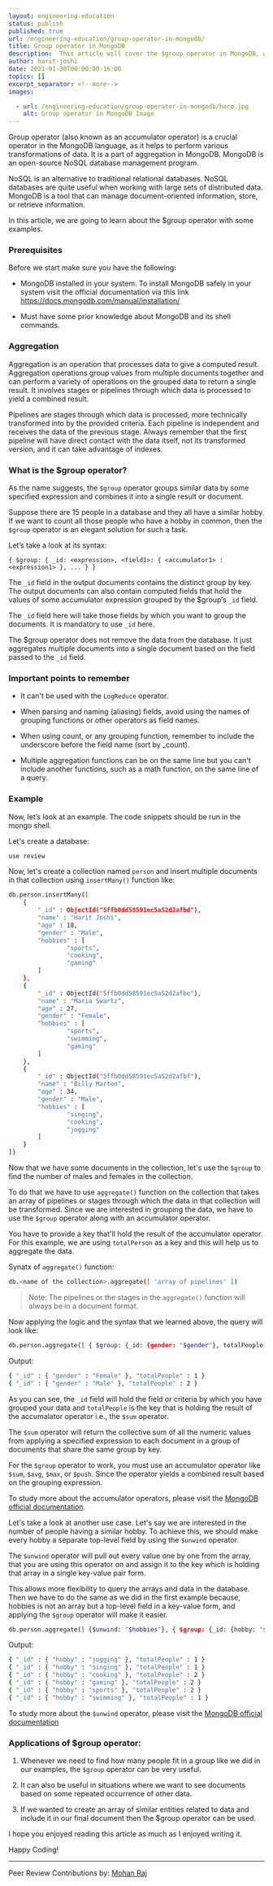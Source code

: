 ```yaml
---
layout: engineering-education
status: publish
published: true
url: /engineering-education/group-operator-in-mongodb/
title: Group operator in MongoDB
description:  This article will cover the $group operator in MongoDB, which is a part of aggregation, along with some use cases or applications and examples.
author: harit-joshi
date: 2021-01-30T00:00:00-16:00
topics: []
excerpt_separator: <!--more-->
images:

  - url: /engineering-education/group-operator-in-mongodb/hero.jpg
    alt: Group operator in MongoDB Image
---
```

Group operator (also known as an accumulator operator) is a crucial operator in the MongoDB language, as it helps to perform various transformations of data. It is a part of aggregation in MongoDB. MongoDB is an open-source NoSQL database management program.
<!--more-->
NoSQL is an alternative to traditional relational databases. NoSQL databases are quite useful when working with large sets of distributed data. MongoDB is a tool that can manage document-oriented information, store, or retrieve information.

In this article, we are going to learn about the $group operator with some examples. 

### Prerequisites
Before we start make sure you have the following:

- MongoDB installed in your system. To install MongoDB safely in your system visit the official documentation via this link
https://docs.mongodb.com/manual/installation/

- Must have some prior knowledge about MongoDB and its shell commands.

### Aggregation
Aggregation is an operation that processes data to give a computed result. Aggregation operations group values from multiple documents together and can perform a variety of operations on the grouped data to return a single result. It involves stages or pipelines through which data is processed to yield a combined result. 

Pipelines are stages through which data is processed, more technically transformed into by the provided criteria. Each pipeline is independent and receives the data of the previous stage. Always remember that the first pipeline will have direct contact with the data itself, not its transformed version, and it can take advantage of indexes.

### What is the $group operator?
As the name suggests, the `$group` operator groups similar data by some specified expression and combines it into a single result or document.

Suppose there are 15 people in a database and they all have a similar hobby. If we want to count all those people who have a hobby in common, then the `$group` operator is an elegant solution for such a task.

Let’s take a look at its syntax:

`{ $group: { _id: <expression>, <field1>: { <accumulator1> : <expression1> }, ... } }`

The `_id` field in the output documents contains the distinct group by key. The output documents can also contain computed fields that hold the values of some accumulator expression grouped by the $group‘s `_id` field.

The `_id` field here will take those fields by which you want to group the documents. It is mandatory to use `_id` here.

The $group operator does not remove the data from the database. It just aggregates multiple documents into a single document based on the field passed to the `_id` field.

### Important points to remember

- It can't be used with the `LogReduce` operator.

- When parsing and naming (aliasing) fields, avoid using the names of grouping functions or other operators as field names.

- When using count, or any grouping function, remember to include the underscore before the field name (sort by _count).

- Multiple aggregation functions can be on the same line but you can't include another functions, such as a math function, on the same line of a query.

### Example
Now, let’s look at an example. The code snippets should be run in the mongo shell.

Let's create a database:

```bash 
use review 
```

Now, let's create a collection named `person` and insert multiple documents in that collection using `insertMany()` function like:

```bash
db.person.insertMany([
    {
        "_id" : ObjectId("5ffb0dd58591ec5a52d2afbd"),
        "name" : "Harit Joshi",
        "age" : 18,
        "gender" : "Male",
        "hobbies" : [
                "sports",
                "cooking",
                "gaming"
        ]
    },
    {
        "_id" : ObjectId("5ffb0dd58591ec5a52d2afbe"),
        "name" : "Maria Swartz",
        "age" : 27,
        "gender" : "Female",
        "hobbies" : [
                "sports",
                "swimming",
                "gaming"
        ]
    },
    {
        "_id" : ObjectId("5ffb0dd58591ec5a52d2afbf"),
        "name" : "Billy Marton",
        "age" : 34,
        "gender" : "Male",
        "hobbies" : [
                "singing",
                "cooking",
                "jogging"
        ]
    }
])
```

Now that we have some documents in the collection, let's use the `$group` to find the number of males and females in the collection. 

To do that we have to use `aggregate()` function on the collection that takes an array of pipelines or stages through which the data in that collection will be transformed. Since we are interested in grouping the data, we have to use the `$group` operator along with an accumulator operator. 

You have to provide a key that'll hold the result of the accumulator operator. For this example, we are using `totalPerson` as a key and this will help us to aggregate the data. 

Synatx of `aggregate()` function:

```bash
db.<name of the collection>.aggregate([ 'array of pipelines' ])
```

> Note: The pipelines or the stages in the `aggregate()` function will always be in a document format.

Now applying the logic and the syntax that we learned above, the query will look like:

```bash
db.person.aggregate([ { $group: {_id: {gender: "$gender"}, totalPeople: {$sum: 1}} } ]).pretty()
```

Output:

```bash
{ "_id" : { "gender" : "Female" }, "totalPeople" : 1 }
{ "_id" : { "gender" : "Male" }, "totalPeople" : 2 }
```

As you can see, the `_id` field will hold the field or criteria by which you have grouped your data and `totalPeople` is the key that is holding the result of the accumalator operator i.e., the `$sum` operator. 

The `$sum` operator will return the collective sum of all the numeric values from applying a specified expression to each document in a group of documents that share the same group by key.

For the `$group` operator to work, you must use an accumulator operator like `$sum`, `$avg`, `$max`, or `$push`. Since the operator yields a combined result based on the grouping expression. 

To study more about the accumulator operators, please visit the [MongoDB official documentation](https://docs.mongodb.com/manual/reference/operator/aggregation/).

Let's take a look at another use case. Let's say we are interested in the number of people having a similar hobby. To achieve this, we should make every hobby a separate top-level field by using the `$unwind` operator.

The `$unwind` operator will pull out every value one by one from the array, that you are using this operator on and assign it to the key which is holding that array in a single key-value pair form. 

This allows more flexibility to query the arrays and data in the database. Then we have to do the same as we did in the first example because, hobbies is not an array but a top-level field in a key-value form, and applying the `$group` operator will make it easier.

```bash
db.person.aggregate([ {$unwind: "$hobbies"}, { $group: {_id: {hobby: "$hobbies"}, totalPeople: {$sum: 1}} } ]).pretty() 
```

Output:

```bash
{ "_id" : { "hobby" : "jogging" }, "totalPeople" : 1 }
{ "_id" : { "hobby" : "singing" }, "totalPeople" : 1 }
{ "_id" : { "hobby" : "cooking" }, "totalPeople" : 2 }
{ "_id" : { "hobby" : "gaming" }, "totalPeople" : 2 }
{ "_id" : { "hobby" : "sports" }, "totalPeople" : 2 }
{ "_id" : { "hobby" : "swimming" }, "totalPeople" : 1 }
```

To study more about the `$unwind` operator, please visit the [MongoDB official documentation](https://docs.mongodb.com/manual/reference/operator/aggregation/unwind/)

### Applications of $group operator:

1.  Whenever we need to find how many people fit in a group like we did in our examples, the `$group` operator can be very useful.

2.  It can also be useful in situations where we want to see documents based on some repeated occurrence of other data.

3.  If we wanted to create an array of similar entities related to data and include it in our final document then the $group operator can be used.

I hope you enjoyed reading this article as much as I enjoyed writing it.

Happy Coding!

---
Peer Review Contributions by: [Mohan Raj](/engineering-education/authors/mohan-raj/)
